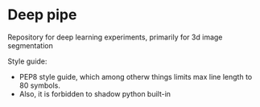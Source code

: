 # Deep pipe

Repository for deep learning experiments, primarily for 3d image segmentation

Style guide:
- PEP8 style guide, which among otherw things limits max line length to 80 symbols.
- Also, it is forbidden to shadow python built-in
